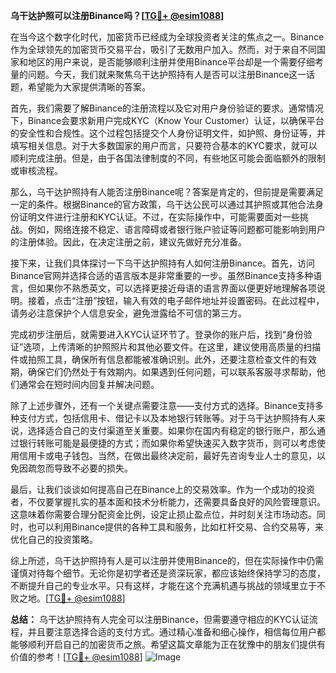 **乌干达护照可以注册Binance吗？[[TG💪+ @esim1088](https://t.me/s/esim1088)]**

在当今这个数字化时代，加密货币已经成为全球投资者关注的焦点之一。Binance作为全球领先的加密货币交易平台，吸引了无数用户加入。然而，对于来自不同国家和地区的用户来说，是否能够顺利注册并使用Binance平台却是一个需要仔细考量的问题。今天，我们就来聚焦乌干达护照持有人是否可以注册Binance这一话题，希望能为大家提供清晰的答案。

首先，我们需要了解Binance的注册流程以及它对用户身份验证的要求。通常情况下，Binance会要求新用户完成KYC（Know Your Customer）认证，以确保平台的安全性和合规性。这个过程包括提交个人身份证明文件，如护照、身份证等，并填写相关信息。对于大多数国家的用户而言，只要符合基本的KYC要求，就可以顺利完成注册。但是，由于各国法律制度的不同，有些地区可能会面临额外的限制或审核流程。

那么，乌干达护照持有人能否注册Binance呢？答案是肯定的，但前提是需要满足一定的条件。根据Binance的官方政策，乌干达公民可以通过其护照或其他合法身份证明文件进行注册和KYC认证。不过，在实际操作中，可能需要面对一些挑战。例如，网络连接不稳定、语言障碍或者银行账户验证等问题都可能影响到用户的注册体验。因此，在决定注册之前，建议先做好充分准备。

接下来，让我们具体探讨一下乌干达护照持有人如何注册Binance。首先，访问Binance官网并选择合适的语言版本是非常重要的一步。虽然Binance支持多种语言，但如果你不熟悉英文，可以选择更接近母语的语言界面以便更好地理解各项说明。接着，点击“注册”按钮，输入有效的电子邮件地址并设置密码。在此过程中，请务必注意保护个人信息安全，避免泄露给不可信的第三方。

完成初步注册后，就需要进入KYC认证环节了。登录你的账户后，找到“身份验证”选项，上传清晰的护照照片和其他必要文件。在这里，建议使用高质量的扫描件或拍照工具，确保所有信息都能被准确识别。此外，还要注意检查文件的有效期，确保它们仍然处于有效期内。如果遇到任何问题，可以联系客服寻求帮助，他们通常会在短时间内回复并解决问题。

除了上述步骤外，还有一个关键点需要注意——支付方式的选择。Binance支持多种支付方式，包括信用卡、借记卡以及本地银行转账等。对于乌干达护照持有人来说，选择适合自己的支付渠道至关重要。如果你在国内有稳定的银行账户，那么通过银行转账可能是最便捷的方式；而如果你希望快速买入数字货币，则可以考虑使用信用卡或电子钱包。当然，在做出最终决定前，最好先咨询专业人士的意见，以免因疏忽而导致不必要的损失。

最后，让我们谈谈如何提高自己在Binance上的交易效率。作为一个成功的投资者，不仅要掌握扎实的基本面和技术分析能力，还需要具备良好的风险管理意识。这意味着你需要合理分配资金比例，设定止损止盈点位，并时刻关注市场动态。同时，也可以利用Binance提供的各种工具和服务，比如杠杆交易、合约交易等，来优化自己的投资策略。

综上所述，乌干达护照持有人是可以注册并使用Binance的，但在实际操作中仍需谨慎对待每个细节。无论你是初学者还是资深玩家，都应该始终保持学习的态度，不断提升自己的专业水平。只有这样，才能在这个充满机遇与挑战的领域里立于不败之地。[[TG💪+ @esim1088](https://t.me/s/esim1088)]

**总结：**
乌干达护照持有人完全可以注册Binance，但需要遵守相应的KYC认证流程，并且要注意选择合适的支付方式。通过精心准备和细心操作，相信每位用户都能够顺利开启自己的加密货币之旅。希望这篇文章能为正在犹豫中的朋友们提供有价值的参考！[[TG💪+ @esim1088](https://t.me/s/esim1088)] 
![Image](https://i.postimg.cc/4NQfJmqS/Snipaste-2025-05-13-00-14-12.png)